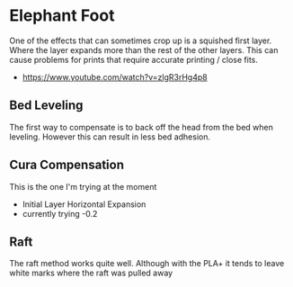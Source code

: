 # Elephant Foot

One of the effects that can sometimes crop up is a squished first layer.
Where the layer expands more than the rest of the other layers.
This can cause problems for prints that require accurate printing / close fits.

  * https://www.youtube.com/watch?v=zlgR3rHg4p8

## Bed Leveling

The first way to compensate is to back off the head from the bed when leveling.
However this can result in less bed adhesion.

## Cura Compensation

This is the one I'm trying at the moment

  * Initial Layer Horizontal Expansion
  * currently trying -0.2


## Raft

The raft method works quite well.
Although with the PLA+ it tends to leave white marks where the raft was pulled away